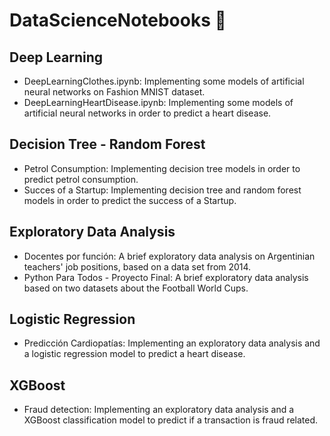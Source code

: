 # DataScienceNotebooks :notebook:

## Deep Learning
* DeepLearningClothes.ipynb: 
  Implementing some models of artificial neural networks on Fashion MNIST dataset.
* DeepLearningHeartDisease.ipynb: 
  Implementing some models of artificial neural networks in order to predict a heart disease.
  
## Decision Tree - Random Forest
* Petrol Consumption: 
  Implementing decision tree models in order to predict petrol consumption.
* Succes of a Startup:
  Implementing decision tree and random forest models in order to predict the success of a Startup.
  
## Exploratory Data Analysis
* Docentes por función:
  A brief exploratory data analysis on Argentinian teachers' job positions, based on a data set from 2014.
* Python Para Todos - Proyecto Final:
  A brief exploratory data analysis based on two datasets about the Football World Cups.
  
## Logistic Regression
* Predicción Cardiopatías:
  Implementing an exploratory data analysis and a logistic regression model to predict a heart disease.
  
## XGBoost
* Fraud detection:
  Implementing an exploratory data analysis and a XGBoost classification model to predict if a transaction is fraud related.
